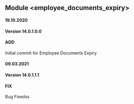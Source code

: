 ## Module <employee_documents_expiry>

#### 19.10.2020
#### Version 14.0.1.0.0
#### ADD
Initial commit for Employee Documents Expiry


#### 09.03.2021
#### Version 14.0.1.1.1
#### FIX
Bug Fixedss



